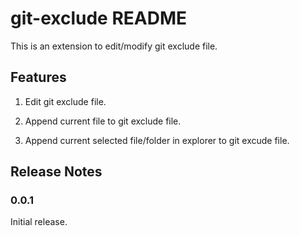 # git-exclude README

This is an extension to edit/modify git exclude file.

## Features

1. Edit git exclude file.

1. Append current file to git exclude file.

1. Append current selected file/folder in explorer to git excude file.

## Release Notes

### 0.0.1

Initial release.

